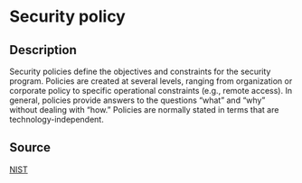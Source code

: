 # Security policy

## Description

Security policies define the objectives and constraints for the security program. Policies are created at several levels, ranging from organization or corporate policy to specific operational constraints (e.g., remote access). In general, policies provide answers to the questions “what” and “why” without dealing with “how.” Policies are normally stated in terms that are technology-independent.

## Source

[NIST](https://csrc.nist.gov/glossary/term/security_policy)

